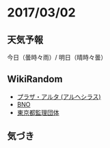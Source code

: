 # 2017/03/02

## 天気予報

今日（曇時々雨）/ 明日（晴時々曇）

## WikiRandom

* [プラザ・アルタ (アルヘシラス)](https://ja.wikipedia.org/wiki/%E3%83%97%E3%83%A9%E3%82%B6%E3%83%BB%E3%82%A2%E3%83%AB%E3%82%BF_%28%E3%82%A2%E3%83%AB%E3%83%98%E3%82%B7%E3%83%A9%E3%82%B9%29)
* [BNO](https://ja.wikipedia.org/wiki/BNO)
* [東京都監理団体](https://ja.wikipedia.org/wiki/%E6%9D%B1%E4%BA%AC%E9%83%BD%E7%9B%A3%E7%90%86%E5%9B%A3%E4%BD%93)

## 気づき

